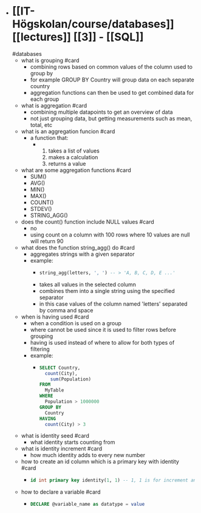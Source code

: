 - # [[IT-Högskolan/course/databases]] [[lectures]] [[3]] - [[SQL]]
  #databases
	- what is grouping #card
		- combining rows based on common values of the column used to group by
		- for example GROUP BY Country will group data on each separate country
		- aggregation functions can then be used to get combined data for each group
	- what is aggregation #card
		- combining multiple datapoints to get an overview of data
		- not just grouping data, but getting measurements such as mean, total, etc
	- what is an aggregation funcion #card
		- a function that:
			- 1. takes a list of values
			  2. makes a calculation
			  3. returns a value
	- what are some aggregation functions #card
		- SUM()
		- AVG()
		- MIN()
		- MAX()
		- COUNT()
		- STDEV()
		- STRING_AGG()
	- does the count() function include NULL values #card
		- no
		- using count on a column with 100 rows where 10 values are null will return 90
	- what does the function string_agg() do #card
		- aggregates strings with a given separator
		- example:
			- ```SQL
			  string_agg(letters, ', ') -- > 'A, B, C, D, E ...'
			  ```
			- takes all values in the selected column
			- combines them into a single string using the specified separator
			- in this case values of the column named 'letters' separated by comma and space
	- when is having used #card
		- when a condition is used on a group
		- where cannot be used since it is used to filter rows before grouping
		- having is used instead of where to allow for both types of filtering
		- example:
			- ```SQL
			  SELECT Country,
			  	count(City),
			      sum(Population)
			  FROM
			  	MyTable
			  WHERE
			  	Population > 1000000
			  GROUP BY
			  	Country
			  HAVING
			  	count(City) > 3
			  ```
	- what is identity seed #card
		- what identity starts counting from
	- what is identity increment #card
		- how much identity adds to every new number
	- how to create an id column which is a primary key with identity #card
		- ```SQL
		  id int primary key identity(1, 1) -- 1, 1 is for increment and seed respectively
		  ```
	- how to declare a variable #card
		- ```SQL
		  DECLARE @variable_name as datatype = value
		  ```